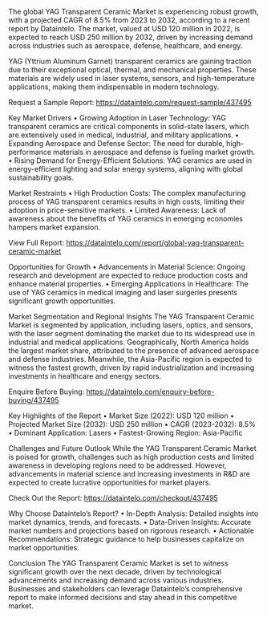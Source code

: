 The global YAG Transparent Ceramic Market is experiencing robust growth, with a projected CAGR of 8.5% from 2023 to 2032, according to a recent report by Dataintelo. The market, valued at USD 120 million in 2022, is expected to reach USD 250 million by 2032, driven by increasing demand across industries such as aerospace, defense, healthcare, and energy.

YAG (Yttrium Aluminum Garnet) transparent ceramics are gaining traction due to their exceptional optical, thermal, and mechanical properties. These materials are widely used in laser systems, sensors, and high-temperature applications, making them indispensable in modern technology.

Request a Sample Report: https://dataintelo.com/request-sample/437495

Key Market Drivers
•	Growing Adoption in Laser Technology: YAG transparent ceramics are critical components in solid-state lasers, which are extensively used in medical, industrial, and military applications.
•	Expanding Aerospace and Defense Sector: The need for durable, high-performance materials in aerospace and defense is fueling market growth.
•	Rising Demand for Energy-Efficient Solutions: YAG ceramics are used in energy-efficient lighting and solar energy systems, aligning with global sustainability goals.

Market Restraints
•	High Production Costs: The complex manufacturing process of YAG transparent ceramics results in high costs, limiting their adoption in price-sensitive markets.
•	Limited Awareness: Lack of awareness about the benefits of YAG ceramics in emerging economies hampers market expansion.

View Full Report: https://dataintelo.com/report/global-yag-transparent-ceramic-market

Opportunities for Growth
•	Advancements in Material Science: Ongoing research and development are expected to reduce production costs and enhance material properties.
•	Emerging Applications in Healthcare: The use of YAG ceramics in medical imaging and laser surgeries presents significant growth opportunities.

Market Segmentation and Regional Insights
The YAG Transparent Ceramic Market is segmented by application, including lasers, optics, and sensors, with the laser segment dominating the market due to its widespread use in industrial and medical applications. Geographically, North America holds the largest market share, attributed to the presence of advanced aerospace and defense industries. Meanwhile, the Asia-Pacific region is expected to witness the fastest growth, driven by rapid industrialization and increasing investments in healthcare and energy sectors.

Enquire Before Buying: https://dataintelo.com/enquiry-before-buying/437495

Key Highlights of the Report
•	Market Size (2022): USD 120 million
•	Projected Market Size (2032): USD 250 million
•	CAGR (2023-2032): 8.5%
•	Dominant Application: Lasers
•	Fastest-Growing Region: Asia-Pacific

Challenges and Future Outlook
While the YAG Transparent Ceramic Market is poised for growth, challenges such as high production costs and limited awareness in developing regions need to be addressed. However, advancements in material science and increasing investments in R&D are expected to create lucrative opportunities for market players.

Check Out the Report: https://dataintelo.com/checkout/437495

Why Choose Dataintelo’s Report?
•	In-Depth Analysis: Detailed insights into market dynamics, trends, and forecasts.
•	Data-Driven Insights: Accurate market numbers and projections based on rigorous research.
•	Actionable Recommendations: Strategic guidance to help businesses capitalize on market opportunities.

Conclusion
The YAG Transparent Ceramic Market is set to witness significant growth over the next decade, driven by technological advancements and increasing demand across various industries. Businesses and stakeholders can leverage Dataintelo’s comprehensive report to make informed decisions and stay ahead in this competitive market.
